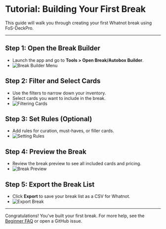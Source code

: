 # Tutorial: Building Your First Break

This guide will walk you through creating your first Whatnot break using FoS-DeckPro.

---

## Step 1: Open the Break Builder
- Launch the app and go to **Tools > Open Break/Autobox Builder**.
- ![Break Builder Menu](../screenshots/break_builder_menu.png)

## Step 2: Filter and Select Cards
- Use the filters to narrow down your inventory.
- Select cards you want to include in the break.
- ![Filtering Cards](../screenshots/filtering_cards.png)

## Step 3: Set Rules (Optional)
- Add rules for curation, must-haves, or filler cards.
- ![Setting Rules](../screenshots/setting_rules.png)

## Step 4: Preview the Break
- Review the break preview to see all included cards and pricing.
- ![Break Preview](../screenshots/break_preview.png)

## Step 5: Export the Break List
- Click **Export** to save your break list as a CSV for Whatnot.
- ![Export Break](../screenshots/export_break.png)

---

Congratulations! You've built your first break. For more help, see the [Beginner FAQ](../../README.md#beginner-faq) or open a GitHub issue. 